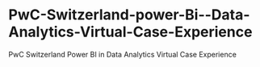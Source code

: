 # PwC-Switzerland-power-Bi--Data-Analytics-Virtual-Case-Experience
PwC Switzerland Power BI in Data Analytics Virtual Case Experience
